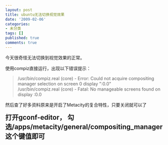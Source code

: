 ```yaml
---
layout: post
title: ubuntu无法切换视觉效果
date: '2009-02-06'
categories:
- 未分类
tags: []
published: true
comments: true
---
```

<p>今天很奇怪无法切换到视觉效果的正常。</p>

<p>使用compiz直接运行，出现以下错误提示：
<blockquote>/usr/bin/compiz.real (core) - Error: Could not acquire compositing manager selection on screen 0 display ":0.0"<br />
/usr/bin/compiz.real (core) - Fatal: No manageable screens found on display :0.0</blockquote>
然后查了好多资料原来是开启了Metacity的复合特性，只要关闭就可以了</p>

<p><span style="font-size: 150%; line-height: normal;"><span style="font-weight: bold;">打开gconf-editor， 勾选/apps/metacity/general/compositing_manager这个键值即可</span></span></p>
